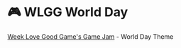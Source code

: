 # 🎮 WLGG World Day

[Week Love Good Game's Game Jam](https://itch.io/jam/week-love-good-games-worldday) - World Day Theme
